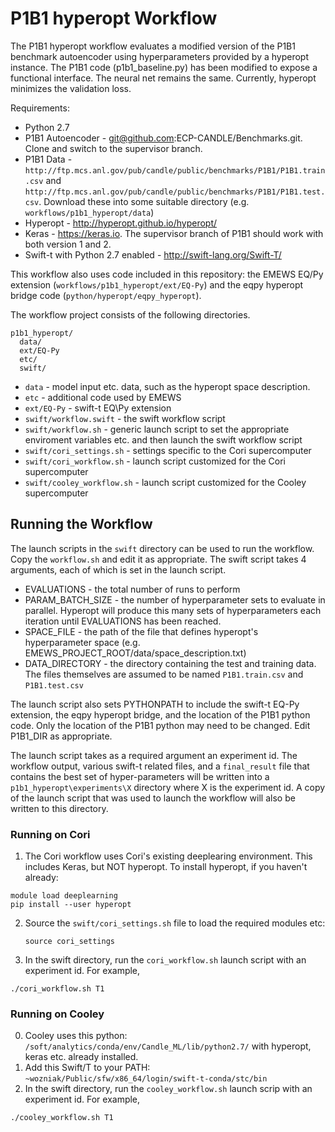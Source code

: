 # P1B1 hyperopt Workflow #

The P1B1 hyperopt workflow evaluates a modified version of the P1B1 benchmark
autoencoder using hyperparameters provided by a hyperopt instance. The P1B1
code (p1b1_baseline.py) has been modified to expose a functional interface.
The neural net remains the same. Currently, hyperopt minimizes the validation
loss.

Requirements:

* Python 2.7
* P1B1 Autoencoder - git@github.com:ECP-CANDLE/Benchmarks.git. Clone and switch
to the supervisor branch.
* P1B1 Data - `http://ftp.mcs.anl.gov/pub/candle/public/benchmarks/P1B1/P1B1.train.csv` and `http://ftp.mcs.anl.gov/pub/candle/public/benchmarks/P1B1/P1B1.test.csv`. Download these into some suitable directory (e.g. `workflows/p1b1_hyperopt/data`)
* Hyperopt - http://hyperopt.github.io/hyperopt/
* Keras - https://keras.io. The supervisor branch of P1B1 should work with
both version 1 and 2.
* Swift-t with Python 2.7 enabled - http://swift-lang.org/Swift-T/

This workflow also uses code included in this repository: the EMEWS EQ/Py extension
(`workflows/p1b1_hyperopt/ext/EQ-Py`) and the eqpy hyperopt bridge code
(`python/hyperopt/eqpy_hyperopt`).

The workflow project consists of the following directories.

```
p1b1_hyperopt/
  data/
  ext/EQ-Py
  etc/
  swift/
```

 * `data` - model input etc. data, such as the hyperopt space description.
 * `etc` - additional code used by EMEWS
 * `ext/EQ-Py` - swift-t EQ\Py extension
 * `swift/workflow.swift` - the swift workflow script
 * `swift/workflow.sh` - generic launch script to set the appropriate enviroment variables etc. and then launch the swift workflow script
 * `swift/cori_settings.sh` - settings specific to the Cori supercomputer
 * `swift/cori_workflow.sh` - launch script customized for the Cori supercomputer
 * `swift/cooley_workflow.sh` - launch script customized for the Cooley supercomputer


 ## Running the Workflow ##

 The launch scripts in the `swift` directory can be used to run the workflow.
 Copy the `workflow.sh` and edit it as appropriate. The swift script takes
 4 arguments, each of which is set in the launch script.

 * EVALUATIONS - the total number of runs to perform
 * PARAM_BATCH_SIZE - the number of hyperparameter sets to evaluate in parallel. Hyperopt will produce this many sets of hyperparameters each iteration until EVALUATIONS has been reached.
 * SPACE_FILE - the path of the file that defines hyperopt's hyperparameter space (e.g. EMEWS_PROJECT_ROOT/data/space_description.txt)
 * DATA_DIRECTORY - the directory containing the test and training data. The files themselves are assumed to be named `P1B1.train.csv` and `P1B1.test.csv`

The launch script also sets PYTHONPATH to include the swift-t EQ-Py extension,
the eqpy hyperopt bridge, and the location of the P1B1 python code. Only the
location of the P1B1 python may need to be changed. Edit P1B1_DIR as appropriate.

The launch script takes as a required argument an experiment id. The workflow
output, various swift-t related files, and a `final_result` file that contains the
best set of hyper-parameters will be written into a `p1b1_hyperopt\experiments\X`
directory where X is the experiment id. A copy
of the launch script that was used to launch the workflow will also be written
to this directory.

### Running on Cori ###
1. The Cori workflow uses Cori's existing deeplearing environment. This includes
Keras, but NOT hyperopt. To install hyperopt, if you haven't already:

  ```
  module load deeplearning
  pip install --user hyperopt
  ```
2. Source the `swift/cori_settings.sh` file to load the required modules etc:

    ```source cori_settings```

3. In the swift directory, run the `cori_workflow.sh` launch script with an
experiment id. For example,

 ```./cori_workflow.sh T1```

### Running on Cooley ###
0. Cooley uses this python: `/soft/analytics/conda/env/Candle_ML/lib/python2.7/` with
hyperopt, keras etc. already installed.
1. Add this Swift/T to your PATH: `~wozniak/Public/sfw/x86_64/login/swift-t-conda/stc/bin`
2. In the swift directory, run the `cooley_workflow.sh` launch scrip with an
experiment id. For example,

  ```./cooley_workflow.sh T1```
